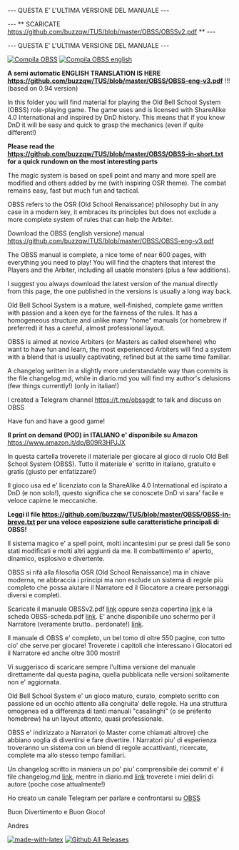 --- QUESTA E' L'ULTIMA VERSIONE DEL MANUALE ---

--- ** SCARICATE https://github.com/buzzqw/TUS/blob/master/OBSS/OBSSv2.pdf ** ---

--- QUESTA E' L'ULTIMA VERSIONE DEL MANUALE ---


[![Compila OBSS](https://github.com/buzzqw/TUS/actions/workflows/CompilaOBSSv2.yml/badge.svg)](https://github.com/buzzqw/TUS/actions/workflows/CompilaOBSSv2.yml)
[![Compila OBSS english](https://github.com/buzzqw/TUS/actions/workflows/compila_obss_eng.yml/badge.svg)](https://github.com/buzzqw/TUS/actions/workflows/compila_obss_eng.yml)


**A semi automatic ENGLISH TRANSLATION IS HERE https://github.com/buzzqw/TUS/blob/master/OBSS/OBSS-eng-v3.pdf** !!! (based on 0.94 version)

In this folder you will find material for playing the Old Bell School System (OBSS) role-playing game.  The game uses and is licensed with ShareAlike 4.0 International and inspired by DnD history. This means that if you know DnD it will be easy and quick to grasp the mechanics (even if quite different!) 

**Please read the https://github.com/buzzqw/TUS/blob/master/OBSS/OBSS-in-short.txt for a quick rundown on the most interesting parts**

The magic system is based on spell point and many and more spell are modified and others added by me (with inspiring OSR theme). The combat remains easy, fast but much fun and tactical.

OBSS refers to the OSR (Old School Renaissance) philosophy but in any case in a modern key, it embraces its principles but does not exclude a more complete system of rules that can help the Arbiter.

Download the OBSS (english versione) manual https://github.com/buzzqw/TUS/blob/master/OBSS/OBSS-eng-v3.pdf 

The OBSS manual is complete, a nice tome of near 600 pages, with everything you need to play! You will find the chapters that interest the Players and the Arbiter, including all usable monsters (plus a few additions).

I suggest you always download the latest version of the manual directly from this page, the one published in the versions is usually a long way back.

Old Bell School System is a mature, well-finished, complete game written with passion and a keen eye for the fairness of the rules. It has a homogeneous structure and unlike many "home" manuals (or homebrew if preferred) it has a careful, almost professional layout.

OBSS is aimed at novice Arbiters (or Masters as called elsewhere) who want to have fun and learn, the most experienced Arbiters will find a system with a blend that is usually captivating, refined but at the same time familiar.

A changelog written in a slightly more understandable way than commits is the file changelog.md, while in diario.md you will find my author's delusions (few things currently!) (only in italian!)

I created a Telegram channel https://t.me/obssgdr to talk and discuss on OBSS

Have fun and have a good game!

**Il print on demand (POD) in ITALIANO e' disponibile su Amazon** https://www.amazon.it/dp/B09R3HPJJX

In questa cartella troverete il materiale per giocare al gioco di ruolo Old Bell School System (OBSS). Tutto il materiale e' scritto in italiano, gratuito e gratis (giusto per enfatizzare!)

Il gioco usa ed e' licenziato con la ShareAlike 4.0 International ed ispirato a DnD (e non solo!), questo significa che se conoscete DnD vi sara' facile e veloce capirne le meccaniche.

**Leggi il file https://github.com/buzzqw/TUS/blob/master/OBSS/OBSS-in-breve.txt per una veloce esposizione sulle caratteristiche principali di OBSS!**

Il sistema magico e' a spell point, molti incantesimi pur se presi dall 5e sono stati modificati e molti altri aggiunti da me. Il combattimento e' aperto, dinamico, esplosivo e divertente.

OBSS si rifà alla filosofia OSR (Old School Renaissance) ma in chiave moderna, ne abbraccia i principi ma non esclude un sistema di regole più completo che possa aiutare il Narratore ed il Giocatore a creare personaggi diversi e completi.

Scaricate il manuale OBSSv2.pdf [link](https://github.com/buzzqw/TUS/blob/master/OBSS/OBSSv2.pdf) oppure senza copertina [link](https://github.com/buzzqw/TUS/blob/master/OBSS/OBSSv2-nocopertina.pdf) e la scheda OBSS-scheda.pdf [link](https://github.com/buzzqw/TUS/blob/master/OBSS/OBSS-scheda.pdf).
E' anche disponibile uno schermo per il Narratore (veramente brutto.. perdonate!) [link](https://github.com/buzzqw/TUS/blob/master/OBSS/screenv2.pdf). 

Il manuale di OBSS e' completo, un bel tomo di oltre 550 pagine, con tutto cio' che serve per giocare! Troverete i capitoli che interessano i Giocatori ed il Narratore ed anche oltre 300 mostri!

Vi suggerisco di scaricare sempre l'ultima versione del manuale direttamente dal questa pagina, quella pubblicata nelle versioni solitamente non e' aggiornata.

Old Bell School System e' un gioco maturo, curato, completo scritto con passione ed un occhio attento alla congruita' delle regole. Ha una struttura omogenea ed a differenza di tanti manuali "casalinghi" (o se preferito homebrew) ha un layout attento, quasi professionale.

OBSS e' indirizzato a Narratori (o Master come chiamati altrove) che abbiano voglia di divertirsi e fare divertire. I Narratori piu' di esperienza troveranno un sistema con un blend di regole accattivanti, ricercate, complete ma allo stesso tempo familiari.

Un changelog scritto in maniera un po' piu' comprensibile dei commit e' il file changelog.md [link](https://github.com/buzzqw/TUS/blob/master/OBSS/changelog.md), mentre in diario.md [link](https://github.com/buzzqw/TUS/blob/master/diario.md) troverete i miei deliri di autore (poche cose attualmente!)

Ho creato un canale Telegram per parlare e confrontarsi su [OBSS](https://t.me/obssgdr)

Buon Divertimento e Buon Gioco!

Andres

[![made-with-latex](https://img.shields.io/badge/Made%20with-LaTeX-1f425f.svg)](https://www.latex-project.org/)  [![Github All Releases](https://img.shields.io/github/downloads/buzzqw/TUS/total.svg)]() 
